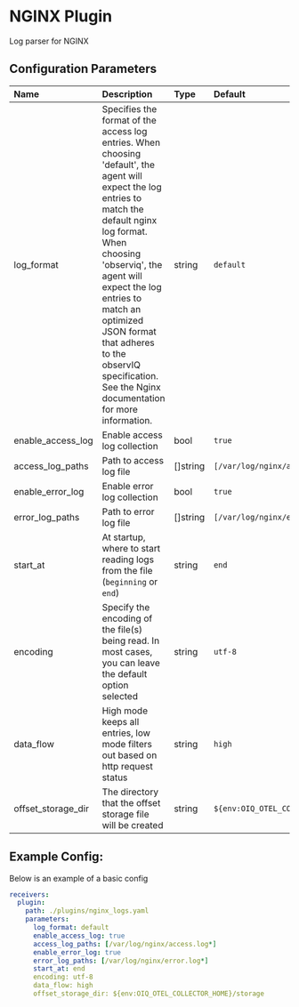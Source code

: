 # NGINX Plugin

Log parser for NGINX

## Configuration Parameters

| Name | Description | Type | Default | Required | Values |
|:-- |:-- |:-- |:-- |:-- |:-- |
| log_format | Specifies the format of the access log entries. When choosing 'default', the agent will expect the log entries to match the default nginx log format. When choosing 'observiq', the agent will expect the log entries to match an optimized JSON format that adheres to the observIQ specification. See the Nginx documentation for more information. | string | `default` | false | `default`, `observiq` |
| enable_access_log | Enable access log collection | bool | `true` | false |  |
| access_log_paths | Path to access log file | []string | `[/var/log/nginx/access.log*]` | false |  |
| enable_error_log | Enable error log collection | bool | `true` | false |  |
| error_log_paths | Path to error log file | []string | `[/var/log/nginx/error.log*]` | false |  |
| start_at | At startup, where to start reading logs from the file (`beginning` or `end`) | string | `end` | false | `beginning`, `end` |
| encoding | Specify the encoding of the file(s) being read. In most cases, you can leave the default option selected | string | `utf-8` | false | `nop`, `utf-8`, `utf-16le`, `utf-16be`, `ascii`, `big5` |
| data_flow | High mode keeps all entries, low mode filters out based on http request status | string | `high` | false | `high`, `low` |
| offset_storage_dir | The directory that the offset storage file will be created | string | `${env:OIQ_OTEL_COLLECTOR_HOME}/storage` | false |  |

## Example Config:

Below is an example of a basic config

```yaml
receivers:
  plugin:
    path: ./plugins/nginx_logs.yaml
    parameters:
      log_format: default
      enable_access_log: true
      access_log_paths: [/var/log/nginx/access.log*]
      enable_error_log: true
      error_log_paths: [/var/log/nginx/error.log*]
      start_at: end
      encoding: utf-8
      data_flow: high
      offset_storage_dir: ${env:OIQ_OTEL_COLLECTOR_HOME}/storage
```
